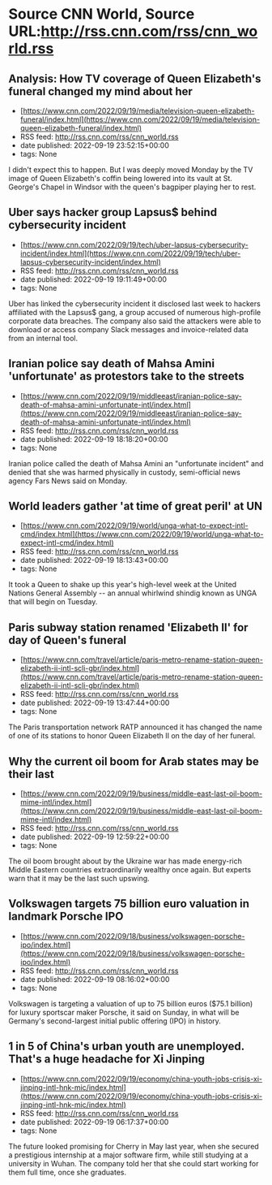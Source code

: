 # Source CNN World, Source URL:http://rss.cnn.com/rss/cnn_world.rss

## Analysis: How TV coverage of Queen Elizabeth's funeral changed my mind about her
 - [https://www.cnn.com/2022/09/19/media/television-queen-elizabeth-funeral/index.html](https://www.cnn.com/2022/09/19/media/television-queen-elizabeth-funeral/index.html)
 - RSS feed: http://rss.cnn.com/rss/cnn_world.rss
 - date published: 2022-09-19 23:52:15+00:00
 - tags: None

I didn't expect this to happen. But I was deeply moved Monday by the TV image of Queen Elizabeth's coffin being lowered into its vault at St. George's Chapel in Windsor with the queen's bagpiper playing her to rest.

## Uber says hacker group Lapsus$ behind cybersecurity incident
 - [https://www.cnn.com/2022/09/19/tech/uber-lapsus-cybersecurity-incident/index.html](https://www.cnn.com/2022/09/19/tech/uber-lapsus-cybersecurity-incident/index.html)
 - RSS feed: http://rss.cnn.com/rss/cnn_world.rss
 - date published: 2022-09-19 19:11:49+00:00
 - tags: None

Uber has linked the cybersecurity incident it disclosed last week to hackers affiliated with the Lapsus$ gang, a group accused of numerous high-profile corporate data breaches. The company also said the attackers were able to download or access company Slack messages and invoice-related data from an internal tool.

## Iranian police say death of Mahsa Amini 'unfortunate' as protestors take to the streets
 - [https://www.cnn.com/2022/09/19/middleeast/iranian-police-say-death-of-mahsa-amini-unfortunate-intl/index.html](https://www.cnn.com/2022/09/19/middleeast/iranian-police-say-death-of-mahsa-amini-unfortunate-intl/index.html)
 - RSS feed: http://rss.cnn.com/rss/cnn_world.rss
 - date published: 2022-09-19 18:18:20+00:00
 - tags: None

Iranian police called the death of Mahsa Amini an "unfortunate incident" and denied that she was harmed physically in custody, semi-official news agency Fars News said on Monday.

## World leaders gather 'at time of great peril' at UN
 - [https://www.cnn.com/2022/09/19/world/unga-what-to-expect-intl-cmd/index.html](https://www.cnn.com/2022/09/19/world/unga-what-to-expect-intl-cmd/index.html)
 - RSS feed: http://rss.cnn.com/rss/cnn_world.rss
 - date published: 2022-09-19 18:13:43+00:00
 - tags: None

It took a Queen to shake up this year's high-level week at the United Nations General Assembly -- an annual whirlwind shindig known as UNGA that will begin on Tuesday.

## Paris subway station renamed 'Elizabeth II' for day of Queen's funeral
 - [https://www.cnn.com/travel/article/paris-metro-rename-station-queen-elizabeth-ii-intl-scli-gbr/index.html](https://www.cnn.com/travel/article/paris-metro-rename-station-queen-elizabeth-ii-intl-scli-gbr/index.html)
 - RSS feed: http://rss.cnn.com/rss/cnn_world.rss
 - date published: 2022-09-19 13:47:44+00:00
 - tags: None

The Paris transportation network RATP announced it has changed the name of one of its stations to honor Queen Elizabeth II on the day of her funeral.

## Why the current oil boom for Arab states may be their last
 - [https://www.cnn.com/2022/09/19/business/middle-east-last-oil-boom-mime-intl/index.html](https://www.cnn.com/2022/09/19/business/middle-east-last-oil-boom-mime-intl/index.html)
 - RSS feed: http://rss.cnn.com/rss/cnn_world.rss
 - date published: 2022-09-19 12:59:22+00:00
 - tags: None

The oil boom brought about by the Ukraine war has made energy-rich Middle Eastern countries extraordinarily wealthy once again. But experts warn that it may be the last such upswing.

## Volkswagen targets 75 billion euro valuation in landmark Porsche IPO
 - [https://www.cnn.com/2022/09/18/business/volkswagen-porsche-ipo/index.html](https://www.cnn.com/2022/09/18/business/volkswagen-porsche-ipo/index.html)
 - RSS feed: http://rss.cnn.com/rss/cnn_world.rss
 - date published: 2022-09-19 08:16:02+00:00
 - tags: None

Volkswagen is targeting a valuation of up to 75 billion euros ($75.1 billion) for luxury sportscar maker Porsche, it said on Sunday, in what will be Germany's second-largest initial public offering (IPO) in history.

## 1 in 5 of China's urban youth are unemployed. That's a huge headache for Xi Jinping
 - [https://www.cnn.com/2022/09/19/economy/china-youth-jobs-crisis-xi-jinping-intl-hnk-mic/index.html](https://www.cnn.com/2022/09/19/economy/china-youth-jobs-crisis-xi-jinping-intl-hnk-mic/index.html)
 - RSS feed: http://rss.cnn.com/rss/cnn_world.rss
 - date published: 2022-09-19 06:17:37+00:00
 - tags: None

The future looked promising for Cherry in May last year, when she secured a prestigious internship at a major software firm, while still studying at a university in Wuhan. The company told her that she could start working for them full time, once she graduates.
